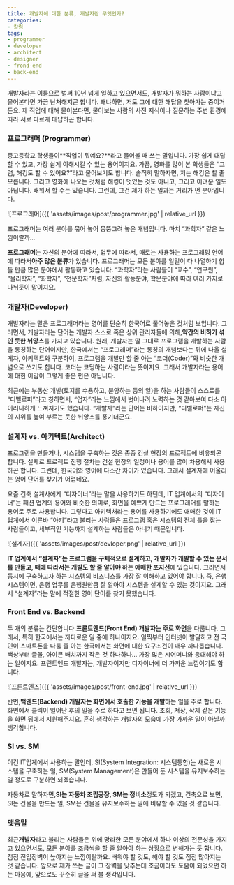 ```yaml
---
title: 개발자에 대한 분류, 개발자란 무엇인가?
categories:
- 칼럼
tags:
- programmer
- developer
- architect
- designer
- frond-end
- back-end
---
```


개발자라는 이름으로 벌써 10년 넘게 일하고 있으면서도, 개발자가 뭐하는 사람이냐고 물어본다면 가끔 난처해지곤 합니다. 왜냐하면, 저도 그에 대한 해답을 찾아가는 중이거든요. 제 직업에 대해 물어본다면, 물어보는 사람의 사전 지식이나 질문하는 주변 환경에 따라 서로 다르게 대답하곤 합니다.

### 프로그래머 (Programmer)

중고등학교 학생들이**직업이 뭐예요?**라고 물어볼 때 쓰는 말입니다. 가장 쉽게 대답할 수 있고, 가장 쉽게 이해시킬 수 있는 용어이지요. 가끔, 영화를 많이 본 학생들은 “그럼, 해킹도 할 수 있어요?”라고 물어보기도 합니다. 솔직히 말하자면, 저는 해킹은 할 줄 모릅니다. 그리고 영화에 나오는 것처럼 해킹이 멋있는 것도 아니고, 그리고 어려운 일도 아닙니다. 배워서 할 수는 있습니다. 그런데, 그건 제가 하는 일과는 거리가 먼 분야입니다.

![프로그래머]({{ 'assets/images/post/programmer.jpg' | relative_url }})

프로그래머는 여러 분야를 묶어 놓어 뭉뚱그려 놓은 개념입니다. 마치 “과학자” 같은 느낌이랄까…

**프로그래머**는 자신의 분야에 따라서, 업무에 따라서, 때로는 사용하는 프로그래밍 언어에 따라서**아주 많은 분류**가 있습니다. 프로그래머는 모든 분야를 일일이 다 나열하기 힘들 만큼 많은 분야에서 활동하고 있습니다. “과학자”라는 사람들이 “교수”, “연구원”, “물리학자”, “화학자”, “천문학자”처럼, 자신의 활동분야, 학문분야에 따라 여러 가지로 나뉘듯이 말이지요.

### 개발자(Developer)

개발자라는 말은 프로그래머라는 영어를 단순히 한국어로 풀어놓은 것처럼 보입니다. 그러면서, 개발자라는 단어는 개발자 스스로 혹은 상위 관리자들에 의해,**약간의 비하가 섞인 듯한 뉘앙스**를 가지고 있습니다. 원래, 개발자는 말 그대로 프로그램을 개발하는 사람을 통칭하는 단어이지만, 한국에서는 “프로그래머”라는 통칭의 개념보다는 뒤에 나올 설계자, 아키텍트와 구분하여, 프로그램을 개발만 할 줄 아는 “코더(Coder)”와 비슷한 개념으로 쓰기도 합니다. 코더는 코딩하는 사람이라는 뜻이지요. 그래서 개발자라는 용어에 대한 어감이 그렇게 좋은 편은 아닙니다.

최근에는 부동산 개발(토지를 수용하고, 분양하는 등의 일)을 하는 사람들이 스스로를 “디벨로퍼”라고 칭하면서, “업자”라는 느낌에서 벗어나려 노력하는 것 같아보여 다소 아이러니하게 느껴지기도 했습니다. “개발자”라는 단어는 비하이지만, “디벨로퍼”는 자신의 지위를 높여 부르는 듯한 뉘앙스를 풍기더군요.

### 설계자 vs. 아키텍트(Architect)

프로그램을 만들거나, 시스템을 구축하는 것은 종종 건설 현장의 프로젝트에 비유되곤 합니다. 실제로 프로젝트 진행 절차는 건설 현장의 일정이나 용어를 많이 차용해서 사용하곤 합니다. 그런데, 한국어와 영어에 다소간 차이가 있습니다. 그래서 설계자에 어울리는 영어 단어를 찾기가 어렵네요.

요즘 건축 설계사에게 “디자이너”라는 말을 사용하기도 하던데, IT 업계에서의 “디자이너”는 패션 업계의 용어와 비슷한 의미로, 화면을 예쁘게 만드는 프로그래머를 말하는 용어로 주로 사용합니다. 그렇다고 아키텍처라는 용어를 사용하기에도 애매한 것이 IT 업계에서 이른바 “아키”라고 불리는 사람들은 프로그램 혹은 시스템의 전체 틀을 잡는 사람들이고, 세부적인 기능까지 설계하는 사람들은 아니기 때문입니다.

![설계자]({{ 'assets/images/post/devloper.png' | relative_url }})

**IT 업계에서 “설계자”는 프로그램을 구체적으로 설계하고, 개발자가 개발할 수 있는 문서를 만들고, 때에 따라서는 개발도 할 줄 알아야 하는 애매한 포지션**에 있습니다. 그러면서 동시에 구축하고자 하는 시스템의 비즈니스를 가장 잘 이해하고 있어야 합니다. 즉, 은행 시스템이면, 은행 업무를 은행원만큼 잘 알아야 시스템을 설계할 수 있는 것이지요. 그래서 “설계자”라는 말에 적절한 영어 단어를 찾기 못했습니다.

### Front End vs. Backend

두 개의 분류는 간단합니다.**프론트엔드(Front End) 개발자는 주로 화면**을 다룹니다. 그래서, 특히 한국에서는 까다로운 일 중에 하나이지요. 일찍부터 인터넷이 발달하고 전 국민이 스마트폰을 다룰 줄 아는 한국에서는 화면에 대한 요구조건이 매우 까다롭습니다. 색상부터 글꼴, 아이콘 배치까지 작은 것 하나하나… 가장 많은 시어머니와 응대해야 하는 일이지요. 프런트엔드 개발자는, 개발자이지만 디자이너에 더 가까운 느낌이기도 합니다.

![프론트엔즈]({{ 'assets/images/post/front-end.jpg' | relative_url }})

반면,**백엔드(Backend) 개발자는 화면에서 호출한 기능을 개발**하는 일을 주로 합니다. 화면에서 클릭이 일어난 후의 일을 주로 하다고 보면 됩니다. 조회, 저장, 삭제 같은 기능을 화면 뒤에서 지원해주지요. 흔히 생각하는 개발자의 모습에 가장 가까운 일이 아닐까 생각합니다.

### SI vs. SM

이건 IT업계에서 사용하는 말인데, SI(System Integration: 시스템통합)는 새로운 시스템을 구축하는 일, SM(System Management)은 만들어 둔 시스템을 유지보수하는 일 정도로 구분하면 되겠습니다.

자동차로 말하자면,**SI는 자동차 조립공장, SM는 정비소**정도가 되겠고, 건축으로 보면, SI는 건물을 만드는 일, SM은 건물을 유지보수하는 일에 비유할 수 있을 것 같습니다.

### 맺음말

최근**개발자**라고 불리는 사람들은 위에 망라한 모든 분야에서 하나 이상의 전문성을 가지고 있으면서도, 모든 분야를 조금씩을 할 줄 알아야 하는 상황으로 변해가는 듯 합니다. 점점 진입장벽이 높아지는 느낌이랄까요. 배워야 할 것도, 해야 할 것도 점점 많아지는 것 같습니다. 앞으로 제가 쓰는 글이 그 장벽을 낮추는데 조금이라도 도움이 되었으면 하는 마음에, 앞으로도 꾸준히 글을 써 볼 생각입니다.
